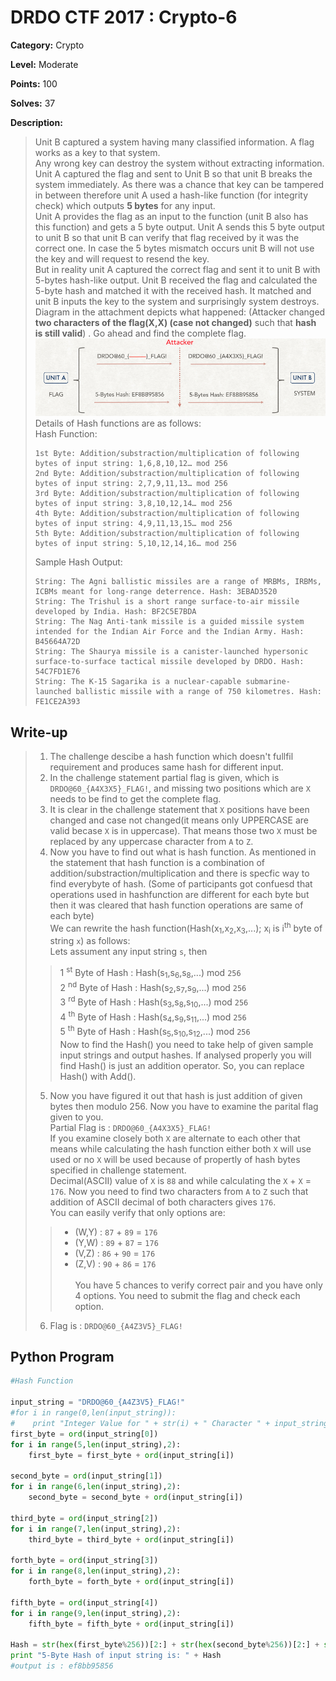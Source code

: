 # DRDO CTF 2017 : Crypto-6

**Category:** Crypto

**Level:** Moderate

**Points:** 100

**Solves:** 37

**Description:**

>Unit B captured a system having many classified information. A flag works as a key to that system. <br/>
>Any wrong key can destroy the system without extracting information. Unit A captured the flag and sent to Unit B so that unit B breaks the system immediately. As there was a chance that key can be tampered in between therefore unit A used a hash-like function (for integrity check) which outputs **5 bytes** for any input. <br/>
>Unit A provides the flag as an input to the function (unit B also has this function) and gets a 5 byte output. Unit A sends this 5 byte output to unit B so that unit B can verify that flag received by it was the correct one. In case the 5 bytes mismatch occurs unit B will not use the key and will request to resend the key.<br/>
>But in reality unit A captured the correct flag and sent it to unit B with 5-bytes hash-like output. Unit B received the flag and calculated the 5-byte hash and matched it with the received hash. It matched and unit B inputs the key to the system and surprisingly system destroys. <br/>
>Diagram in the attachment depicts what happened: (Attacker changed **two characters of the flag(X,X) (case not changed)** such that **hash is still valid**) . Go ahead and find the complete flag.<br/>
>![Scenario.png](Scenario.png)<br/>
>Details of Hash functions are as follows:<br/>
>Hash Function:<br/>
>```
>1st Byte: Addition/substraction/multiplication of following bytes of input string: 1,6,8,10,12… mod 256
>2nd Byte: Addition/substraction/multiplication of following bytes of input string: 2,7,9,11,13… mod 256
>3rd Byte: Addition/substraction/multiplication of following bytes of input string: 3,8,10,12,14… mod 256
>4th Byte: Addition/substraction/multiplication of following bytes of input string: 4,9,11,13,15… mod 256
>5th Byte: Addition/substraction/multiplication of following bytes of input string: 5,10,12,14,16… mod 256
>```
>Sample Hash Output:<br/>
>```
>String: The Agni ballistic missiles are a range of MRBMs, IRBMs, ICBMs meant for long-range deterrence. Hash: 3EBAD3520
>String: The Trishul is a short range surface-to-air missile developed by India. Hash: BF2C5E7BDA
>String: The Nag Anti-tank missile is a guided missile system intended for the Indian Air Force and the Indian Army. Hash: B45664A72D
>String: The Shaurya missile is a canister-launched hypersonic surface-to-surface tactical missile developed by DRDO. Hash: 54C7FD1E76
>String: The K-15 Sagarika is a nuclear-capable submarine-launched ballistic missile with a range of 750 kilometres. Hash: FE1CE2A393
>```


## Write-up

>1. The challenge descibe a hash function which doesn't fullfil requirement and produces same hash for different input. <br/>
>2. In the challenge statement partial flag is given, which is `DRDO@60_{A4X3X5}_FLAG!`, and missing two positions which are `X` needs to be find to get the complete flag.<br/>
>3. It is clear in the challenge statement that `X` positions have been changed and case not changed(it means only UPPERCASE are valid becase `X` is in uppercase). That means those two `X` must be replaced by any uppercase character from `A` to `Z`.<br/>
>4. Now you have to find out what is hash function. As mentioned in the statement that hash function is a combination of addition/substraction/multiplication and there is specfic way to find everybyte of hash. (Some of participants got confuesd that operations used in hashfunction are different for each byte but then it was cleared that hash function operations are same of each byte)<br/>
>We can rewrite the hash function(Hash(x<sub>1</sub>,x<sub>2</sub>,x<sub>3</sub>,...); x<sub>i</sub> is i<sup>th</sup> byte of string `x`) as follows:<br/>
>Lets assument any input string `s`, then<br/>
>>1 <sup>st</sup> Byte of Hash : Hash(s<sub>1</sub>,s<sub>6</sub>,s<sub>8</sub>,...) mod `256`<br/>
>>2 <sup>nd</sup> Byte of Hash : Hash(s<sub>2</sub>,s<sub>7</sub>,s<sub>9</sub>,...) mod `256`<br/>
>>3 <sup>rd</sup> Byte of Hash : Hash(s<sub>3</sub>,s<sub>8</sub>,s<sub>10</sub>,...) mod `256`<br/>
>>4 <sup>th</sup> Byte of Hash : Hash(s<sub>4</sub>,s<sub>9</sub>,s<sub>11</sub>,...) mod `256`<br/>
>>5 <sup>th</sup> Byte of Hash : Hash(s<sub>5</sub>,s<sub>10</sub>,s<sub>12</sub>,...) mod `256`<br/>
Now to find the Hash() you need to take help of given sample input strings and output hashes. If analysed properly you will find Hash() is just an addition operator. So, you can replace Hash() with Add().<br/>
>5. Now you have figured it out that hash is just addition of given bytes then modulo 256. Now you have to examine the parital flag given to you. <br/>
>Partial Flag is : `DRDO@60_{A4X3X5}_FLAG!` <br/>
>If you examine closely both `X` are alternate to each other that means while calculating the hash function either both `X` will use used or no `X` will be used because of propertly of hash bytes specified in challenge statement. <br/>
>Decimal(ASCII) value of `X` is `88` and while calculating the `X` + `X` = `176`. Now you need to find two characters from `A` to `Z` such that addition of ASCII decimal of both characters gives `176`. <br/>
>You can easily verify that only options are:<br/>
>>* (W,Y) : `87` + `89` = `176`<br/>
>>* (Y,W) : `89` + `87` = `176`<br/>
>>* (V,Z) : `86` + `90` = `176`<br/>
>>* (Z,V) : `90` + `86` = `176`<br/><br/>
You have 5 chances to verify correct pair and you have only 4 options. You need to submit the flag and check each option.<br/>
>6. Flag is : `DRDO@60_{A4Z3V5}_FLAG!`<br/>

## Python Program

```Python
#Hash Function

input_string = "DRDO@60_{A4Z3V5}_FLAG!"
#for i in range(0,len(input_string)):
#    print "Integer Value for " + str(i) + " Character " + input_string[i]  + " is " + str(ord(input_string[i])) + "\n"
first_byte = ord(input_string[0])
for i in range(5,len(input_string),2):
    first_byte = first_byte + ord(input_string[i])

second_byte = ord(input_string[1])
for i in range(6,len(input_string),2):
    second_byte = second_byte + ord(input_string[i])
    
third_byte = ord(input_string[2])
for i in range(7,len(input_string),2):
    third_byte = third_byte + ord(input_string[i])
    
forth_byte = ord(input_string[3])
for i in range(8,len(input_string),2):
    forth_byte = forth_byte + ord(input_string[i])
    
fifth_byte = ord(input_string[4])
for i in range(9,len(input_string),2):
    fifth_byte = fifth_byte + ord(input_string[i])

Hash = str(hex(first_byte%256))[2:] + str(hex(second_byte%256))[2:] + str(hex(third_byte%256))[2:] + str(hex(forth_byte%256))[2:] + str(hex(fifth_byte%256))[2:]
print "5-Byte Hash of input string is: " + Hash
#output is : ef8bb95856
```
